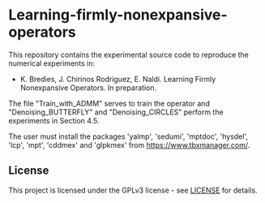 # Learning-firmly-nonexpansive-operators

This repository contains the experimental source code to reproduce the numerical experiments in:

* K. Bredies, J. Chirinos Rodriguez, E. Naldi. Learning Firmly Nonexpansive Operators. In preparation.

The file "Train_with_ADMM" serves to train the operator and "Denoising_BUTTERFLY" and "Denoising_CIRCLES" perform the experiments in Section 4.5.

The user must install the packages 'yalmp', 'sedumi', 'mptdoc', 'hysdel', 'lcp', 'mpt', 'cddmex' and 'glpkmex' from https://www.tbxmanager.com/.





## License  
This project is licensed under the GPLv3 license - see [LICENSE](LICENSE) for details.
